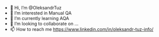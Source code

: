 - 👋 Hi, I’m @OleksandrTuz
- 👀 I’m interested in Manual QA
- 🌱 I’m currently learning AQA
- 💞️ I’m looking to collaborate on ...
- 📫 How to reach me https://www.linkedin.com/in/oleksandr-tuz-info/

<!---
OleksandrTuz/OleksandrTuz is a ✨ special ✨ repository because its `README.md` (this file) appears on your GitHub profile.
You can click the Preview link to take a look at your changes.
--->
